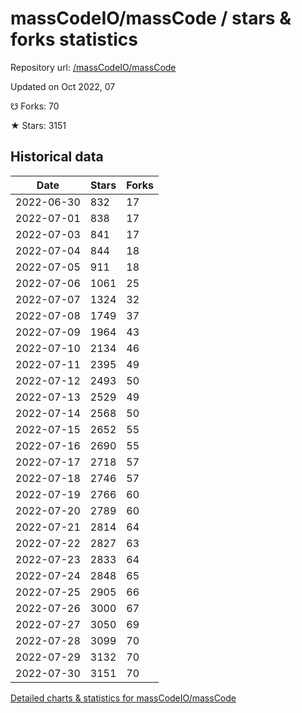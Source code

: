# massCodeIO/massCode / stars & forks statistics

Repository url: [/massCodeIO/massCode](https://github.com/massCodeIO/massCode)

Updated on Oct 2022, 07

☋ Forks: 70

★ Stars: 3151

## Historical data
| Date | Stars | Forks |
|------|-------|-------|
| 2022-06-30 | 832 | 17 | 
| 2022-07-01 | 838 | 17 | 
| 2022-07-03 | 841 | 17 | 
| 2022-07-04 | 844 | 18 | 
| 2022-07-05 | 911 | 18 | 
| 2022-07-06 | 1061 | 25 | 
| 2022-07-07 | 1324 | 32 | 
| 2022-07-08 | 1749 | 37 | 
| 2022-07-09 | 1964 | 43 | 
| 2022-07-10 | 2134 | 46 | 
| 2022-07-11 | 2395 | 49 | 
| 2022-07-12 | 2493 | 50 | 
| 2022-07-13 | 2529 | 49 | 
| 2022-07-14 | 2568 | 50 | 
| 2022-07-15 | 2652 | 55 | 
| 2022-07-16 | 2690 | 55 | 
| 2022-07-17 | 2718 | 57 | 
| 2022-07-18 | 2746 | 57 | 
| 2022-07-19 | 2766 | 60 | 
| 2022-07-20 | 2789 | 60 | 
| 2022-07-21 | 2814 | 64 | 
| 2022-07-22 | 2827 | 63 | 
| 2022-07-23 | 2833 | 64 | 
| 2022-07-24 | 2848 | 65 | 
| 2022-07-25 | 2905 | 66 | 
| 2022-07-26 | 3000 | 67 | 
| 2022-07-27 | 3050 | 69 | 
| 2022-07-28 | 3099 | 70 | 
| 2022-07-29 | 3132 | 70 | 
| 2022-07-30 | 3151 | 70 | 


[Detailed charts & statistics for massCodeIO/massCode](https://reviewgithub.com/rep/massCodeIO/massCode)
